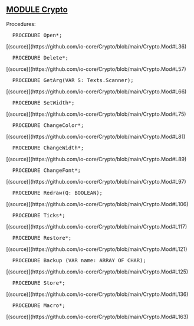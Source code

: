 
## [MODULE Crypto](https://github.com/io-core/Crypto/blob/main/Crypto.Mod)

Procedures:


<pre>  PROCEDURE Open*;</pre> [(source)](https://github.com/io-core/Crypto/blob/main/Crypto.Mod#L36)


<pre>  PROCEDURE Delete*;</pre> [(source)](https://github.com/io-core/Crypto/blob/main/Crypto.Mod#L57)


<pre>  PROCEDURE GetArg(VAR S: Texts.Scanner);</pre> [(source)](https://github.com/io-core/Crypto/blob/main/Crypto.Mod#L66)


<pre>  PROCEDURE SetWidth*;</pre> [(source)](https://github.com/io-core/Crypto/blob/main/Crypto.Mod#L75)


<pre>  PROCEDURE ChangeColor*;</pre> [(source)](https://github.com/io-core/Crypto/blob/main/Crypto.Mod#L81)


<pre>  PROCEDURE ChangeWidth*;</pre> [(source)](https://github.com/io-core/Crypto/blob/main/Crypto.Mod#L89)


<pre>  PROCEDURE ChangeFont*;</pre> [(source)](https://github.com/io-core/Crypto/blob/main/Crypto.Mod#L97)


<pre>  PROCEDURE Redraw(Q: BOOLEAN);</pre> [(source)](https://github.com/io-core/Crypto/blob/main/Crypto.Mod#L106)


<pre>  PROCEDURE Ticks*;</pre> [(source)](https://github.com/io-core/Crypto/blob/main/Crypto.Mod#L117)


<pre>  PROCEDURE Restore*;</pre> [(source)](https://github.com/io-core/Crypto/blob/main/Crypto.Mod#L121)


<pre>  PROCEDURE Backup (VAR name: ARRAY OF CHAR);</pre> [(source)](https://github.com/io-core/Crypto/blob/main/Crypto.Mod#L125)


<pre>  PROCEDURE Store*;</pre> [(source)](https://github.com/io-core/Crypto/blob/main/Crypto.Mod#L136)


<pre>  PROCEDURE Macro*;</pre> [(source)](https://github.com/io-core/Crypto/blob/main/Crypto.Mod#L163)

